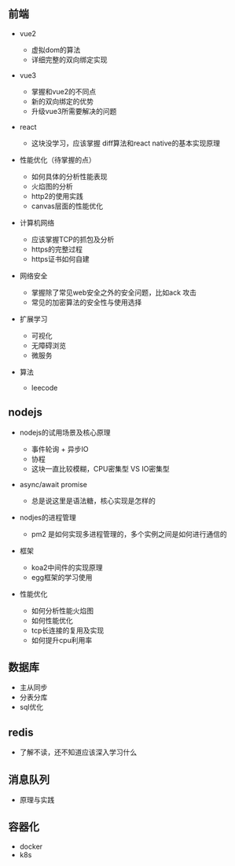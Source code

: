 ## 前端

- vue2
    - 虚拟dom的算法
    - 详细完整的双向绑定实现
- vue3
    - 掌握和vue2的不同点
    - 新的双向绑定的优势
    - 升级vue3所需要解决的问题
- react
    - 这块没学习，应该掌握 diff算法和react native的基本实现原理
- 性能优化（待掌握的点）
    - 如何具体的分析性能表现
    - 火焰图的分析
    - http2的使用实践
    - canvas层面的性能优化
- 计算机网络
    - 应该掌握TCP的抓包及分析
    - https的完整过程
    - https证书如何自建
- 网络安全
    - 掌握除了常见web安全之外的安全问题，比如ack 攻击
    - 常见的加密算法的安全性与使用选择

- 扩展学习
    - 可视化
    - 无障碍浏览
    - 微服务

- 算法
    - leecode

## nodejs

- nodejs的试用场景及核心原理
    - 事件轮询 + 异步IO
    - 协程
    - 这块一直比较模糊，CPU密集型 VS IO密集型

- async/await promise
    - 总是说这里是语法糖，核心实现是怎样的

- nodjes的进程管理
    - pm2 是如何实现多进程管理的，多个实例之间是如何进行通信的

- 框架
    - koa2中间件的实现原理
    - egg框架的学习使用

- 性能优化
    - 如何分析性能火焰图
    - 如何性能优化
    - tcp长连接的复用及实现
    - 如何提升cpu利用率


## 数据库

- 主从同步
- 分表分库
- sql优化

## redis

- 了解不读，还不知道应该深入学习什么

## 消息队列

- 原理与实践

## 容器化

- docker
- k8s
